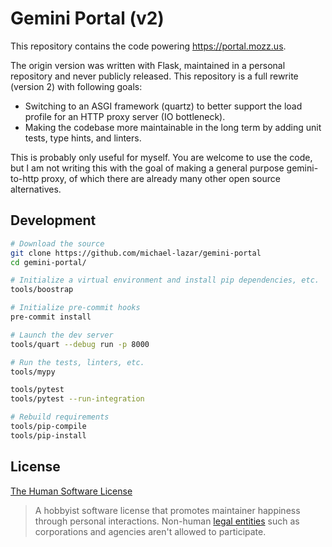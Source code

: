 # Gemini Portal (v2)

This repository contains the code powering https://portal.mozz.us.

The origin version was written with Flask, maintained in a personal
repository and never publicly released. This repository is a full
rewrite (version 2) with following goals:

- Switching to an ASGI framework (quartz) to better support the load
  profile for an HTTP proxy server (IO bottleneck).
- Making the codebase more maintainable in the long term by adding
  unit tests, type hints, and linters.

This is probably only useful for myself. You are welcome to use the
code, but I am not writing this with the goal of making a general
purpose gemini-to-http proxy, of which there are already many other
open source alternatives.

## Development

```bash
# Download the source
git clone https://github.com/michael-lazar/gemini-portal
cd gemini-portal/

# Initialize a virtual environment and install pip dependencies, etc.
tools/boostrap

# Initialize pre-commit hooks
pre-commit install

# Launch the dev server
tools/quart --debug run -p 8000

# Run the tests, linters, etc.
tools/mypy

tools/pytest
tools/pytest --run-integration

# Rebuild requirements
tools/pip-compile
tools/pip-install
```

## License

[The Human Software License](https://license.mozz.us)

> A hobbyist software license that promotes maintainer happiness
> through personal interactions. Non-human
> [legal entities](https://en.wikipedia.org/wiki/Legal_person) such as
> corporations and agencies aren't allowed to participate.

